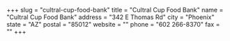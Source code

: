 +++
slug = "cultral-cup-food-bank"
title = "Cultral Cup Food Bank"
name = "Cultral Cup Food Bank"
address = "342 E Thomas Rd"
city = "Phoenix"
state = "AZ"
postal = "85012"
website = ""
phone = "602 266-8370"
fax = ""
+++
